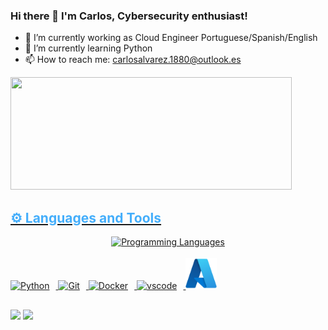 ### Hi there 👋 I'm Carlos, Cybersecurity enthusiast!

- 💼 I’m currently working as Cloud Engineer Portuguese/Spanish/English
- 🌱 I’m currently learning Python
- 📫 How to reach me: carlosalvarez.1880@outlook.es

<div align-item=center>
 <a href="https://github.com/Carlos190420">
  <img width="450em" height="180em" src="https://github-readme-stats-sigma-five.vercel.app/api?username=Carlos190420&show_icons=true&theme=nightowl&include_all_commits=true&count_private=true&custom_title=Melch%20Roza%20%27s%20GitHub%20Stats"/> 
</div>
 
##
<!-- Languages and Tools -->
<h2 style="color: #44AEFB">⚙️ Languages and Tools</h2>
<div align="center" style="display:block;">
    <img width="100px" alt="Programming Languages" src="https://user-images.githubusercontent.com/78341798/194531121-47b0119a-ce00-439d-b586-125f86acb098.png"/> 
</div>
<br> 

  </a>    
  <a href="https://www.python.org/" target="_blank" rel="noreferrer">
      <img  alt="Python" height="50px" style="padding-right:10px;" src="https://cdn.jsdelivr.net/gh/devicons/devicon/icons/python/python-original.svg"/>
  </a>
  
 </a>
  <a href="https://git-scm.com/" target="_blank" rel="noreferrer">
      <img  alt="Git" height="50px" style="padding-right:10px;" src="https://cdn.jsdelivr.net/gh/devicons/devicon/icons/git/git-original.svg"/>
  </a>
  
  </a>
  <a href="https://www.docker.com/" target="_blank" rel="noreferrer">
      <img  alt="Docker" height="50px" style="padding-right:10px;" src="https://cdn.jsdelivr.net/gh/devicons/devicon/icons/docker/docker-plain-wordmark.svg"/>
  </a>
  </a>
  <a href="https://code.visualstudio.com/" target="_blank" rel="noreferrer">
      <img  alt="vscode" height="50px" style="padding-right:10px;"src="https://cdn.jsdelivr.net/gh/devicons/devicon/icons/vscode/vscode-original.svg"/>
  </a>
  </a>
  <a href="[https://code.visualstudio.com/](https://azure.microsoft.com/pt-br/get-started/azure-portal)" target="_blank" rel="noreferrer">
      <img  alt="vscode" height="50px" style="padding-right:10px;"src="https://github.com/devicons/devicon/blob/v2.15.1/icons/azure/azure-original.svg"/>
  </a>

 ##

<div> 
  <a href = "mailto:carlosdanielalvarezrios@gmail.com"><img src="https://img.shields.io/badge/-Gmail-%23333?style=for-the-badge&logo=gmail&logoColor=white" target="_blank"></a>
  <a href="https://www.linkedin.com/in/carlos-daniel-alvarez-rios-922533ba/" target="_blank"><img src="https://img.shields.io/badge/-LinkedIn-%230077B5?style=for-the-badge&logo=linkedin&logoColor=white" target="_blank"></a> 
  
</div>
